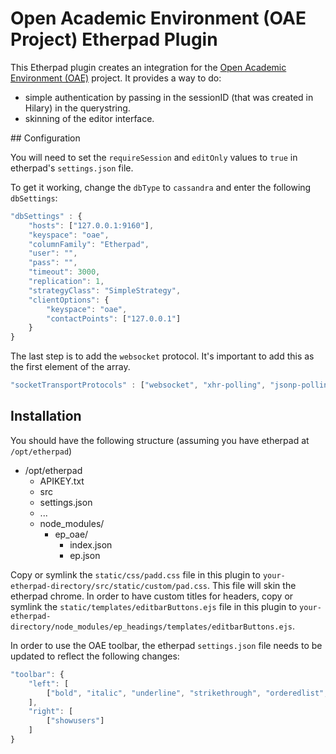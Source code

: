 # Open Academic Environment (OAE Project) Etherpad Plugin

This Etherpad plugin creates an integration for the [Open Academic Environment (OAE)](https://github.com/oaeproject/Hilary) project.
It provides a way to do:
 * simple authentication by passing in the sessionID (that was created in Hilary) in the querystring.
 * skinning of the editor interface.

## Configuration

You will need to set the `requireSession` and `editOnly` values to `true` in etherpad's `settings.json` file.

To get it working, change the `dbType` to `cassandra` and enter the following `dbSettings`:

```javascript
"dbSettings" : {
    "hosts": ["127.0.0.1:9160"],
    "keyspace": "oae",
    "columnFamily": "Etherpad",
    "user": "",
    "pass": "",
    "timeout": 3000,
    "replication": 1,
    "strategyClass": "SimpleStrategy",
    "clientOptions": {
        "keyspace": "oae",
        "contactPoints": ["127.0.0.1"]
    }
}
```

The last step is to add the `websocket` protocol. It's important to add this as the first element of the array.

```javascript
"socketTransportProtocols" : ["websocket", "xhr-polling", "jsonp-polling", "htmlfile"]
```

## Installation

You should have the following structure (assuming you have etherpad at `/opt/etherpad`)

* /opt/etherpad
    * APIKEY.txt
    * src
    * settings.json
    * ...
    * node_modules/
         * ep_oae/
              * index.json
              * ep.json

Copy or symlink the `static/css/padd.css` file in this plugin to `your-etherpad-directory/src/static/custom/pad.css`. This file will skin the etherpad chrome. In order to have custom titles for headers, copy or symlink the `static/templates/editbarButtons.ejs` file in this plugin to `your-etherpad-directory/node_modules/ep_headings/templates/editbarButtons.ejs`.

In order to use the OAE toolbar, the etherpad `settings.json` file needs to be updated to reflect the following changes:

```javascript
"toolbar": {
    "left": [
        ["bold", "italic", "underline", "strikethrough", "orderedlist", "unorderedlist", "indent", "outdent"]
    ],
    "right": [
        ["showusers"]
    ]
}
```
